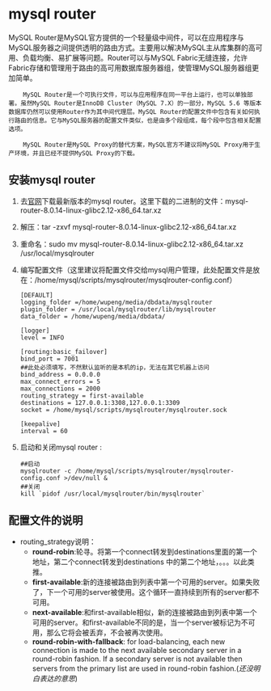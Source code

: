 # mysql router

MySQL Router是MySQL官方提供的一个轻量级中间件，可以在应用程序与MySQL服务器之间提供透明的路由方式。主要用以解决MySQL主从库集群的高可用、负载均衡、易扩展等问题。Router可以与MySQL Fabric无缝连接，允许Fabric存储和管理用于路由的高可用数据库服务器组，使管理MySQL服务器组更加简单。

        MySQL Router是一个可执行文件，可以与应用程序在同一平台上运行，也可以单独部署。虽然MySQL Router是InnoDB Cluster（MySQL 7.X）的一部分，MySQL 5.6 等版本数据库仍然可以使用Router作为其中间代理层。MySQL Router的配置文件中包含有关如何执行路由的信息。它与MySQL服务器的配置文件类似，也是由多个段组成，每个段中包含相关配置选项。
    
        MySQL Router是MySQL Proxy的替代方案，MySQL官方不建议将MySQL Proxy用于生产环境，并且已经不提供MySQL Proxy的下载。
## 安装mysql router

1.  去[官网](https://dev.mysql.com/downloads/router/)下载最新版本的mysql router。这里下载的二进制的文件：mysql-router-8.0.14-linux-glibc2.12-x86_64.tar.xz

2. 解压：tar -zxvf mysql-router-8.0.14-linux-glibc2.12-x86_64.tar.xz

3. 重命名：sudo mv mysql-router-8.0.14-linux-glibc2.12-x86_64.tar.xz   /usr/local/mysqlrouter

4. 编写配置文件（这里建议将配置文件交给mysql用户管理，此处配置文件是放在：/home/mysql/scripts/mysqlrouter/mysqlrouter-config.conf）

   ```
   [DEFAULT]
   logging_folder =/home/wupeng/media/dbdata/mysqlrouter
   plugin_folder = /usr/local/mysqlrouter/lib/mysqlrouter
   data_folder = /home/wupeng/media/dbdata/
   
   [logger]
   level = INFO
   
   [routing:basic_failover]
   bind_port = 7001
   ##此处必须填写，不然默认监听的是本机的ip，无法在其它机器上访问
   bind_address = 0.0.0.0
   max_connect_errors = 5
   max_connections = 2000
   routing_strategy = first-available
   destinations = 127.0.0.1:3308,127.0.0.1:3309
   socket = /home/mysql/scripts/mysqlrouter/mysqlrouter.sock
   
   [keepalive]
   interval = 60
   ```

5. 启动和关闭mysql router : 

   ```
   ##启动
   mysqlrouter -c /home/mysql/scripts/mysqlrouter/mysqlrouter-config.conf >/dev/null &
   ##关闭
   kill `pidof /usr/local/mysqlrouter/bin/mysqlrouter`
   ```



## 配置文件的说明



- routing_strategy说明：
  - **round-robin**:轮寻。将第一个connect转发到destinations里面的第一个地址，第二个connect转发到destinations 中的第二个地址，。。。以此类推。
  - **first-available**:新的连接被路由到列表中第一个可用的server。如果失败了，下一个可用的server被使用。这个循环一直持续到所有的server都不可用。
  - **next-available**:和first-available相似，新的连接被路由到列表中第一个可用的server。和first-available不同的是，当一个server被标记为不可用，那么它将会被丢弃，不会被再次使用。
  - **round-robin-with-fallback**: for load-balancing, each new connection is made to the next available secondary server in a round-robin fashion. If a secondary server is not available then servers from the primary list are used in round-robin fashion.(*还没明白表达的意思*)

